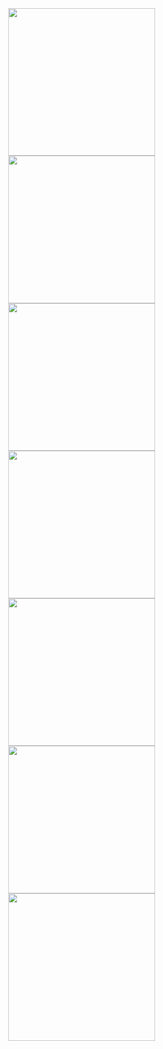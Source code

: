 <img src="https://github.com/user-attachments/assets/52952af6-5956-4d77-82f6-d68769f626b2?raw=true" width="300"/>
<img src="https://github.com/user-attachments/assets/d6a9d1bb-c3a4-437b-bc19-58ef83a0d5e5?raw=true" width="300"/>
<img src="https://github.com/user-attachments/assets/a67dc4d7-8282-4528-8be1-81d0c4731395?raw=true" width="300"/>
<img src="https://github.com/user-attachments/assets/c4fa3d90-4cc0-4b6a-837c-58591e482223?raw=true" width="300"/>
<img src="https://github.com/user-attachments/assets/20f99507-9bab-4fd6-a34c-4812565de2f5?raw=true" width="300"/>
<img src="https://github.com/user-attachments/assets/b5d9cdaf-9a41-48ea-9201-f82e14a468ca?raw=true" width="300"/>
<img src="https://github.com/user-attachments/assets/2ea855e1-3a61-4ed2-a872-79b28391a82a?raw=true" width="300"/>
